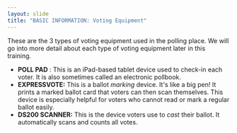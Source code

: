 ```yaml
---
layout: slide
title: "BASIC INFORMATION: Voting Equipment"
---
```


These are the 3 types of voting equipment used in the polling place. We will go into more detail about each type of voting equipment later in this training.

- **POLL PAD** : This is an iPad-based tablet device used to check-in each voter. It is also sometimes called an electronic pollbook.
- **EXPRESSVOTE:** This is a ballot _marking_ device. It&#39;s like a big pen! It prints a marked ballot card that voters can then scan themselves. This device is especially helpful for voters who cannot read or mark a regular ballot easily.
- **DS200 SCANNER:** This is the device voters use to _cast_ their ballot. It automatically scans and counts all votes.